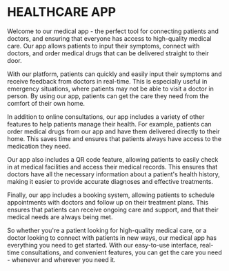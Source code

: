 # HEALTHCARE APP

Welcome to our medical app - the perfect tool for connecting patients and doctors, and ensuring that everyone has access to high-quality medical care. Our app allows patients to input their symptoms, connect with doctors, and order medical drugs that can be delivered straight to their door.

With our platform, patients can quickly and easily input their symptoms and receive feedback from doctors in real-time. This is especially useful in emergency situations, where patients may not be able to visit a doctor in person. By using our app, patients can get the care they need from the comfort of their own home.

In addition to online consultations, our app includes a variety of other features to help patients manage their health. For example, patients can order medical drugs from our app and have them delivered directly to their home. This saves time and ensures that patients always have access to the medication they need.

Our app also includes a QR code feature, allowing patients to easily check in at medical facilities and access their medical records. This ensures that doctors have all the necessary information about a patient's health history, making it easier to provide accurate diagnoses and effective treatments.

Finally, our app includes a booking system, allowing patients to schedule appointments with doctors and follow up on their treatment plans. This ensures that patients can receive ongoing care and support, and that their medical needs are always being met.

So whether you're a patient looking for high-quality medical care, or a doctor looking to connect with patients in new ways, our medical app has everything you need to get started. With our easy-to-use interface, real-time consultations, and convenient features, you can get the care you need - whenever and wherever you need it.
